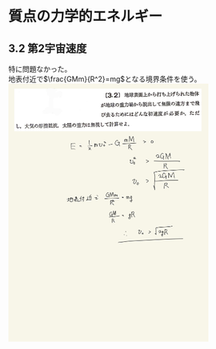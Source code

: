 <script type="text/javascript" async src="https://cdnjs.cloudflare.com/ajax/libs/mathjax/2.7.7/MathJax.js?config=TeX-MML-AM_CHTML">
</script>

<script type="text/x-mathjax-config">
 MathJax.Hub.Config({
 tex2jax: {
 inlineMath: [['$', '$'] ],
 displayMath: [ ['$$','$$'], ["\\[","\\]"] ]
 }
 });
</script>

# 質点の力学的エネルギー
## 3.2 第2宇宙速度

特に問題なかった。
<br>
地表付近で$\frac{GMm}{R^2}=mg$となる境界条件を使う。
<br>
<img width="400" alt="rikigaku-59" src="./images/rikigaku-59.jpg">